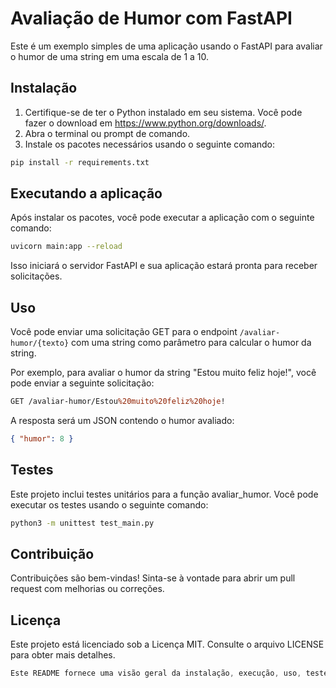 # Avaliação de Humor com FastAPI

Este é um exemplo simples de uma aplicação usando o FastAPI para avaliar o humor de uma string em uma escala de 1 a 10.

## Instalação

1. Certifique-se de ter o Python instalado em seu sistema. Você pode fazer o download em <https://www.python.org/downloads/>.
2. Abra o terminal ou prompt de comando.
3. Instale os pacotes necessários usando o seguinte comando:

```bash
pip install -r requirements.txt
```

## Executando a aplicação

Após instalar os pacotes, você pode executar a aplicação com o seguinte comando:

```bash
uvicorn main:app --reload
```

Isso iniciará o servidor FastAPI e sua aplicação estará pronta para receber solicitações.

## Uso

Você pode enviar uma solicitação GET para o endpoint `/avaliar-humor/{texto}` com uma string como parâmetro para calcular o humor da string.

Por exemplo, para avaliar o humor da string "Estou muito feliz hoje!", você pode enviar a seguinte solicitação:

```perl
GET /avaliar-humor/Estou%20muito%20feliz%20hoje!
```

A resposta será um JSON contendo o humor avaliado:

```json
{ "humor": 8 }
```

## Testes

Este projeto inclui testes unitários para a função avaliar_humor. Você pode executar os testes usando o seguinte comando:

```bash
python3 -m unittest test_main.py
```

## Contribuição

Contribuições são bem-vindas! Sinta-se à vontade para abrir um pull request com melhorias ou correções.

## Licença

Este projeto está licenciado sob a Licença MIT. Consulte o arquivo LICENSE para obter mais detalhes.

```css
Este README fornece uma visão geral da instalação, execução, uso, testes, contribuições e licença da aplicação. Certifique-se de incluir informações relevantes para os usuários, como requisitos de instalação e uso básico da aplicação.
```
